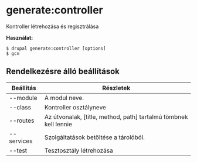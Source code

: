 # generate:controller
Kontroller létrehozása és regisztrálása

**Használat:**
```
$ drupal generate:controller [options]
$ gcn  
```

## Rendelkezésre álló beállítások
Beállítás | Részletek
-------|-------------
--module | A modul neve.
--class | Kontroller osztályneve
--routes | Az útvonalak, [title, method, path] tartalmú tömbnek kell lennie
--services | Szolgáltatások betöltése a tárolóból.
--test | Tesztosztály létrehozása
